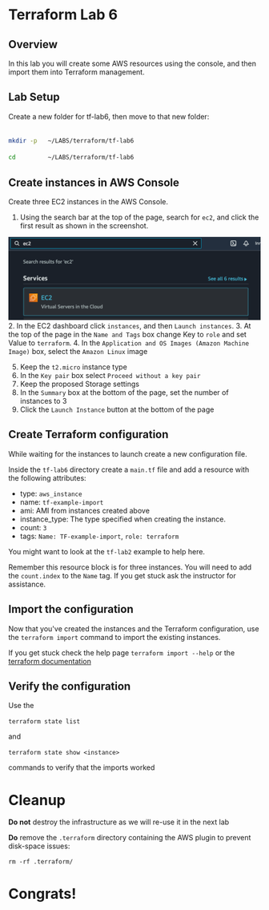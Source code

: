 # Terraform Lab 6

## Overview
In this lab you will create some AWS resources using the console, and then import them into Terraform management. 

## Lab Setup

Create a new folder for tf-lab6, then move to that new folder:

```sh

mkdir -p   ~/LABS/terraform/tf-lab6

cd         ~/LABS/terraform/tf-lab6
```


## Create instances in AWS Console
Create three EC2 instances in the AWS Console. 

1. Using the search bar at the top of the page, search for `ec2`, and click the first result as shown in the screenshot. 

![ec2 search](images/ec2_search.png)
2. In the EC2 dashboard click `instances`, and then `Launch instances`. 
3. At the top of the page in the ```Name and Tags``` box change Key to ```role``` and set Value to ```terraform```.
4. In the ```Application and OS Images (Amazon Machine Image)``` box, select the ```Amazon Linux``` image
<!-- ![aws-ami](images/aws_ami.png) -->

5. Keep the ```t2.micro``` instance type
6. In the ```Key pair``` box select ```Proceed without a key pair```
7. Keep the proposed Storage settings
8. In the ```Summary``` box at the bottom of the page, set the number of instances to 3
9. Click the ```Launch Instance``` button at the bottom of the page

## Create Terraform configuration 
While waiting for the instances to launch create a new configuration file. 

Inside the ```tf-lab6``` directory create a `main.tf` file and add a resource with the following attributes:
- type: `aws_instance`
- name: `tf-example-import`
- ami: AMI from instances created above
- instance_type: The type specified when creating the instance.
- count: `3`
- tags: `Name: TF-example-import`, `role: terraform`

You might want to look at the ```tf-lab2``` example to help here.

Remember this resource block is for three instances. You will need to add the `count.index` to the `Name` tag. If you get stuck ask the instructor for assistance.

## Import the configuration 
Now that you've created the instances and the Terraform configuration, use the `terraform import` command to import the existing instances. 

If you get stuck check the help page `terraform import --help` or the [terraform documentation](https://www.terraform.io/docs/cli/import/index.html)

## Verify the configuration 

Use the

```terraform state list```

and 

```terraform state show <instance>```

commands to verify that the imports worked

# Cleanup

**Do not** destroy the infrastructure as we will re-use it in the next lab

**Do** remove the ```.terraform``` directory containing the AWS plugin to prevent disk-space issues:
```
rm -rf .terraform/
```

# Congrats!



